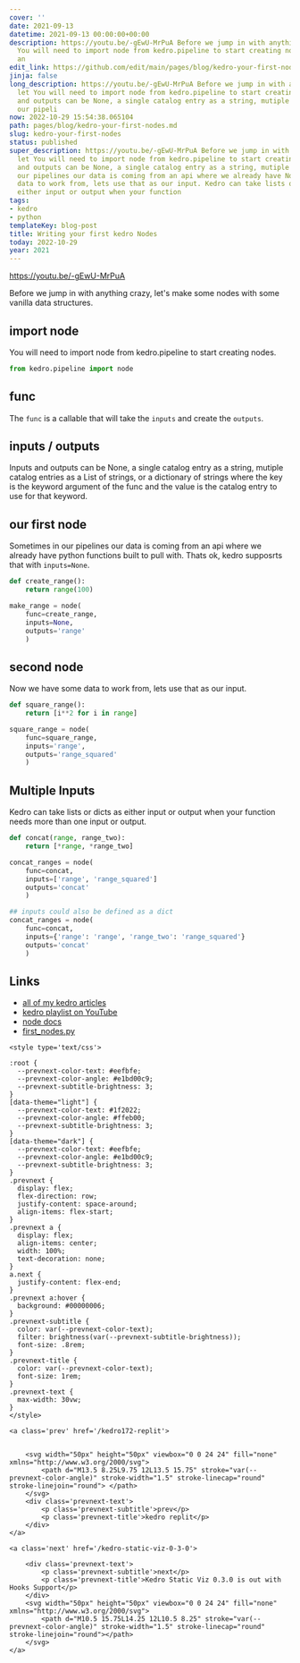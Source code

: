 ```yaml
---
cover: ''
date: 2021-09-13
datetime: 2021-09-13 00:00:00+00:00
description: https://youtu.be/-gEwU-MrPuA Before we jump in with anything crazy, let
  You will need to import node from kedro.pipeline to start creating nodes. The  Inputs
  an
edit_link: https://github.com/edit/main/pages/blog/kedro-your-first-nodes.md
jinja: false
long_description: https://youtu.be/-gEwU-MrPuA Before we jump in with anything crazy,
  let You will need to import node from kedro.pipeline to start creating nodes. The  Inputs
  and outputs can be None, a single catalog entry as a string, mutiple Sometimes in
  our pipeli
now: 2022-10-29 15:54:38.065104
path: pages/blog/kedro-your-first-nodes.md
slug: kedro-your-first-nodes
status: published
super_description: https://youtu.be/-gEwU-MrPuA Before we jump in with anything crazy,
  let You will need to import node from kedro.pipeline to start creating nodes. The  Inputs
  and outputs can be None, a single catalog entry as a string, mutiple Sometimes in
  our pipelines our data is coming from an api where we already have Now we have some
  data to work from, lets use that as our input. Kedro can take lists or dicts as
  either input or output when your function
tags:
- kedro
- python
templateKey: blog-post
title: Writing your first kedro Nodes
today: 2022-10-29
year: 2021
---
```


https://youtu.be/-gEwU-MrPuA

Before we jump in with anything crazy, let's make some nodes with some vanilla
data structures.

## import node

You will need to import node from kedro.pipeline to start creating nodes.

``` python
from kedro.pipeline import node
```

## func

The `func` is a callable that will take the `inputs` and create the `outputs`.

## inputs / outputs

Inputs and outputs can be None, a single catalog entry as a string, mutiple
catalog entries as a List of strings, or a dictionary of strings where the key
is the keyword argument of the func and the value is the catalog entry to use
for that keyword.

## our first node

Sometimes in our pipelines our data is coming from an api where we already have
python functions built to pull with.  Thats ok, kedro supposrts that with
`inputs=None`.

``` python
def create_range():
    return range(100)

make_range = node(
    func=create_range,
    inputs=None,
    outputs='range'
    )
```

## second node

Now we have some data to work from, lets use that as our input.

``` python
def square_range():
    return [i**2 for i in range]

square_range = node(
    func=square_range,
    inputs='range',
    outputs='range_squared'
    )
```

## Multiple Inputs

Kedro can take lists or dicts as either input or output when your function
needs more than one input or output.


``` python
def concat(range, range_two):
    return [*range, *range_two]

concat_ranges = node(
    func=concat,
    inputs=['range', 'range_squared']
    outputs='concat'
    )

## inputs could also be defined as a dict
concat_ranges = node(
    func=concat,
    inputs={'range': 'range', 'range_two': 'range_squared'}
    outputs='concat'
    )
```

## Links

* [all of my kedro articles](https://waylonwalker.com/kedro/)
* [kedro playlist on YouTube](https://www.youtube.com/watch?v=bw5_FWDVRpU&list=PLTRNG6WIHETCoPt5gAKYSH_HCZvE_r41n)
* [node docs](https://kedro.readthedocs.io/en/stable/kedro.pipeline.node.html)
* [first_nodes.py](https://gist.github.com/WaylonWalker/347b32c6ae7b799d1e0853c3811a98de)
<div class='prevnext'>

    <style type='text/css'>

    :root {
      --prevnext-color-text: #eefbfe;
      --prevnext-color-angle: #e1bd00c9;
      --prevnext-subtitle-brightness: 3;
    }
    [data-theme="light"] {
      --prevnext-color-text: #1f2022;
      --prevnext-color-angle: #ffeb00;
      --prevnext-subtitle-brightness: 3;
    }
    [data-theme="dark"] {
      --prevnext-color-text: #eefbfe;
      --prevnext-color-angle: #e1bd00c9;
      --prevnext-subtitle-brightness: 3;
    }
    .prevnext {
      display: flex;
      flex-direction: row;
      justify-content: space-around;
      align-items: flex-start;
    }
    .prevnext a {
      display: flex;
      align-items: center;
      width: 100%;
      text-decoration: none;
    }
    a.next {
      justify-content: flex-end;
    }
    .prevnext a:hover {
      background: #00000006;
    }
    .prevnext-subtitle {
      color: var(--prevnext-color-text);
      filter: brightness(var(--prevnext-subtitle-brightness));
      font-size: .8rem;
    }
    .prevnext-title {
      color: var(--prevnext-color-text);
      font-size: 1rem;
    }
    .prevnext-text {
      max-width: 30vw;
    }
    </style>
    
    <a class='prev' href='/kedro172-replit'>
    

        <svg width="50px" height="50px" viewbox="0 0 24 24" fill="none" xmlns="http://www.w3.org/2000/svg">
            <path d="M13.5 8.25L9.75 12L13.5 15.75" stroke="var(--prevnext-color-angle)" stroke-width="1.5" stroke-linecap="round" stroke-linejoin="round"> </path>
        </svg>
        <div class='prevnext-text'>
            <p class='prevnext-subtitle'>prev</p>
            <p class='prevnext-title'>kedro replit</p>
        </div>
    </a>
    
    <a class='next' href='/kedro-static-viz-0-3-0'>
    
        <div class='prevnext-text'>
            <p class='prevnext-subtitle'>next</p>
            <p class='prevnext-title'>Kedro Static Viz 0.3.0 is out with Hooks Support</p>
        </div>
        <svg width="50px" height="50px" viewbox="0 0 24 24" fill="none" xmlns="http://www.w3.org/2000/svg">
            <path d="M10.5 15.75L14.25 12L10.5 8.25" stroke="var(--prevnext-color-angle)" stroke-width="1.5" stroke-linecap="round" stroke-linejoin="round"></path>
        </svg>
    </a>
  </div>
